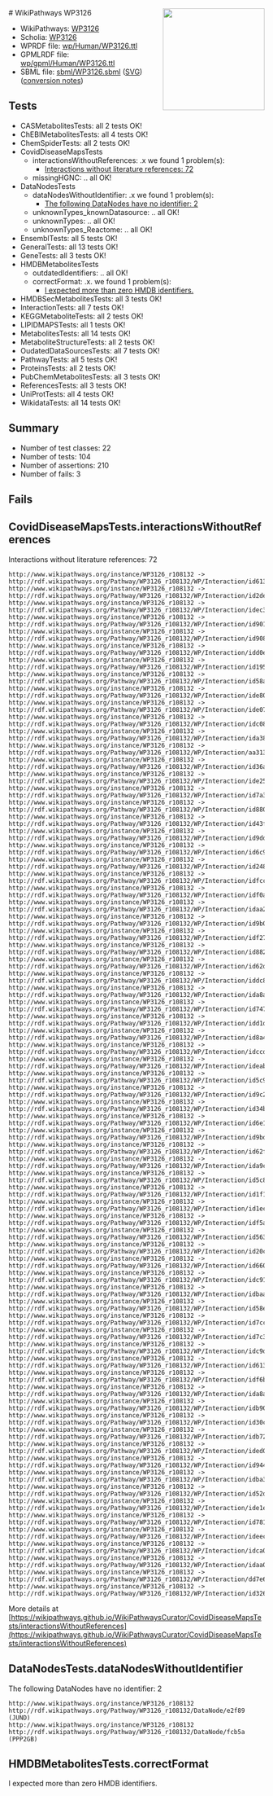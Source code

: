 <img style="float: right; width: 200px" src="../logo.png" />
# WikiPathways WP3126

* WikiPathways: [WP3126](https://identifiers.org/wikipathways:WP3126)
* Scholia: [WP3126](https://scholia.toolforge.org/wikipathways/WP3126)
* WPRDF file: [wp/Human/WP3126.ttl](../wp/Human/WP3126.ttl)
* GPMLRDF file: [wp/gpml/Human/WP3126.ttl](../wp/gpml/Human/WP3126.ttl)
* SBML file: [sbml/WP3126.sbml](../sbml/WP3126.sbml) ([SVG](../sbml/WP3126.svg)) ([conversion notes](../sbml/WP3126.txt))

## Tests
* CASMetabolitesTests: all 2 tests OK!
* ChEBIMetabolitesTests: all 4 tests OK!
* ChemSpiderTests: all 2 tests OK!
* CovidDiseaseMapsTests
    * interactionsWithoutReferences: .x we found 1 problem(s):
        * [Interactions without literature references: 72](#9701cd9d)
    * missingHGNC: .. all OK!
* DataNodesTests
    * dataNodesWithoutIdentifier: .x we found 1 problem(s):
        * [The following DataNodes have no identifier: 2](#d2d32fa1)
    * unknownTypes_knownDatasource: .. all OK!
    * unknownTypes: .. all OK!
    * unknownTypes_Reactome: .. all OK!
* EnsemblTests: all 5 tests OK!
* GeneralTests: all 13 tests OK!
* GeneTests: all 3 tests OK!
* HMDBMetabolitesTests
    * outdatedIdentifiers: .. all OK!
    * correctFormat: .x. we found 1 problem(s):
        * [I expected more than zero HMDB identifiers.](#ad154c1e)
* HMDBSecMetabolitesTests: all 3 tests OK!
* InteractionTests: all 7 tests OK!
* KEGGMetaboliteTests: all 2 tests OK!
* LIPIDMAPSTests: all 1 tests OK!
* MetabolitesTests: all 14 tests OK!
* MetaboliteStructureTests: all 2 tests OK!
* OudatedDataSourcesTests: all 7 tests OK!
* PathwayTests: all 5 tests OK!
* ProteinsTests: all 2 tests OK!
* PubChemMetabolitesTests: all 3 tests OK!
* ReferencesTests: all 3 tests OK!
* UniProtTests: all 4 tests OK!
* WikidataTests: all 14 tests OK!


## Summary

* Number of test classes: 22
* Number of tests: 104
* Number of assertions: 210
* Number of fails: 3

## Fails

<a name="9701cd9d" />

## CovidDiseaseMapsTests.interactionsWithoutReferences

Interactions without literature references: 72
```
http://www.wikipathways.org/instance/WP3126_r108132 -> http://rdf.wikipathways.org/Pathway/WP3126_r108132/WP/Interaction/id6130e8de
http://www.wikipathways.org/instance/WP3126_r108132 -> http://rdf.wikipathways.org/Pathway/WP3126_r108132/WP/Interaction/id2de0ae2f
http://www.wikipathways.org/instance/WP3126_r108132 -> http://rdf.wikipathways.org/Pathway/WP3126_r108132/WP/Interaction/idec318524
http://www.wikipathways.org/instance/WP3126_r108132 -> http://rdf.wikipathways.org/Pathway/WP3126_r108132/WP/Interaction/id9019097f
http://www.wikipathways.org/instance/WP3126_r108132 -> http://rdf.wikipathways.org/Pathway/WP3126_r108132/WP/Interaction/id90848656
http://www.wikipathways.org/instance/WP3126_r108132 -> http://rdf.wikipathways.org/Pathway/WP3126_r108132/WP/Interaction/idd0ef8836
http://www.wikipathways.org/instance/WP3126_r108132 -> http://rdf.wikipathways.org/Pathway/WP3126_r108132/WP/Interaction/id1954830
http://www.wikipathways.org/instance/WP3126_r108132 -> http://rdf.wikipathways.org/Pathway/WP3126_r108132/WP/Interaction/id58a7019f
http://www.wikipathways.org/instance/WP3126_r108132 -> http://rdf.wikipathways.org/Pathway/WP3126_r108132/WP/Interaction/ide8025edb
http://www.wikipathways.org/instance/WP3126_r108132 -> http://rdf.wikipathways.org/Pathway/WP3126_r108132/WP/Interaction/ide07a98db
http://www.wikipathways.org/instance/WP3126_r108132 -> http://rdf.wikipathways.org/Pathway/WP3126_r108132/WP/Interaction/idc0828680
http://www.wikipathways.org/instance/WP3126_r108132 -> http://rdf.wikipathways.org/Pathway/WP3126_r108132/WP/Interaction/ida38c98a1
http://www.wikipathways.org/instance/WP3126_r108132 -> http://rdf.wikipathways.org/Pathway/WP3126_r108132/WP/Interaction/aa313
http://www.wikipathways.org/instance/WP3126_r108132 -> http://rdf.wikipathways.org/Pathway/WP3126_r108132/WP/Interaction/id36a39608
http://www.wikipathways.org/instance/WP3126_r108132 -> http://rdf.wikipathways.org/Pathway/WP3126_r108132/WP/Interaction/ide25e46cb
http://www.wikipathways.org/instance/WP3126_r108132 -> http://rdf.wikipathways.org/Pathway/WP3126_r108132/WP/Interaction/id7a39e0a5
http://www.wikipathways.org/instance/WP3126_r108132 -> http://rdf.wikipathways.org/Pathway/WP3126_r108132/WP/Interaction/id88035a64
http://www.wikipathways.org/instance/WP3126_r108132 -> http://rdf.wikipathways.org/Pathway/WP3126_r108132/WP/Interaction/id43f7aa98
http://www.wikipathways.org/instance/WP3126_r108132 -> http://rdf.wikipathways.org/Pathway/WP3126_r108132/WP/Interaction/id9ddef89c
http://www.wikipathways.org/instance/WP3126_r108132 -> http://rdf.wikipathways.org/Pathway/WP3126_r108132/WP/Interaction/id6c9efe41
http://www.wikipathways.org/instance/WP3126_r108132 -> http://rdf.wikipathways.org/Pathway/WP3126_r108132/WP/Interaction/id2484fa0a
http://www.wikipathways.org/instance/WP3126_r108132 -> http://rdf.wikipathways.org/Pathway/WP3126_r108132/WP/Interaction/idfccde1c2
http://www.wikipathways.org/instance/WP3126_r108132 -> http://rdf.wikipathways.org/Pathway/WP3126_r108132/WP/Interaction/idf0ae3ddd
http://www.wikipathways.org/instance/WP3126_r108132 -> http://rdf.wikipathways.org/Pathway/WP3126_r108132/WP/Interaction/idaa28680e
http://www.wikipathways.org/instance/WP3126_r108132 -> http://rdf.wikipathways.org/Pathway/WP3126_r108132/WP/Interaction/id9b01c618
http://www.wikipathways.org/instance/WP3126_r108132 -> http://rdf.wikipathways.org/Pathway/WP3126_r108132/WP/Interaction/idf27f13f6
http://www.wikipathways.org/instance/WP3126_r108132 -> http://rdf.wikipathways.org/Pathway/WP3126_r108132/WP/Interaction/id88202de2
http://www.wikipathways.org/instance/WP3126_r108132 -> http://rdf.wikipathways.org/Pathway/WP3126_r108132/WP/Interaction/id62d1bd00
http://www.wikipathways.org/instance/WP3126_r108132 -> http://rdf.wikipathways.org/Pathway/WP3126_r108132/WP/Interaction/iddc8caa01
http://www.wikipathways.org/instance/WP3126_r108132 -> http://rdf.wikipathways.org/Pathway/WP3126_r108132/WP/Interaction/ida8acc83a
http://www.wikipathways.org/instance/WP3126_r108132 -> http://rdf.wikipathways.org/Pathway/WP3126_r108132/WP/Interaction/id7476a61f
http://www.wikipathways.org/instance/WP3126_r108132 -> http://rdf.wikipathways.org/Pathway/WP3126_r108132/WP/Interaction/idd1dd67a8
http://www.wikipathways.org/instance/WP3126_r108132 -> http://rdf.wikipathways.org/Pathway/WP3126_r108132/WP/Interaction/id8a486066
http://www.wikipathways.org/instance/WP3126_r108132 -> http://rdf.wikipathways.org/Pathway/WP3126_r108132/WP/Interaction/idccd5de48
http://www.wikipathways.org/instance/WP3126_r108132 -> http://rdf.wikipathways.org/Pathway/WP3126_r108132/WP/Interaction/ideab043f6
http://www.wikipathways.org/instance/WP3126_r108132 -> http://rdf.wikipathways.org/Pathway/WP3126_r108132/WP/Interaction/id5c9de1cf
http://www.wikipathways.org/instance/WP3126_r108132 -> http://rdf.wikipathways.org/Pathway/WP3126_r108132/WP/Interaction/id9c282c57
http://www.wikipathways.org/instance/WP3126_r108132 -> http://rdf.wikipathways.org/Pathway/WP3126_r108132/WP/Interaction/id34b99ba8
http://www.wikipathways.org/instance/WP3126_r108132 -> http://rdf.wikipathways.org/Pathway/WP3126_r108132/WP/Interaction/id6e1be64e
http://www.wikipathways.org/instance/WP3126_r108132 -> http://rdf.wikipathways.org/Pathway/WP3126_r108132/WP/Interaction/id9bdf3fcd
http://www.wikipathways.org/instance/WP3126_r108132 -> http://rdf.wikipathways.org/Pathway/WP3126_r108132/WP/Interaction/id62fe4894
http://www.wikipathways.org/instance/WP3126_r108132 -> http://rdf.wikipathways.org/Pathway/WP3126_r108132/WP/Interaction/ida9cf1e11
http://www.wikipathways.org/instance/WP3126_r108132 -> http://rdf.wikipathways.org/Pathway/WP3126_r108132/WP/Interaction/id5c808223
http://www.wikipathways.org/instance/WP3126_r108132 -> http://rdf.wikipathways.org/Pathway/WP3126_r108132/WP/Interaction/id1f1a0860
http://www.wikipathways.org/instance/WP3126_r108132 -> http://rdf.wikipathways.org/Pathway/WP3126_r108132/WP/Interaction/id1ec4b854
http://www.wikipathways.org/instance/WP3126_r108132 -> http://rdf.wikipathways.org/Pathway/WP3126_r108132/WP/Interaction/idf5a8dab6
http://www.wikipathways.org/instance/WP3126_r108132 -> http://rdf.wikipathways.org/Pathway/WP3126_r108132/WP/Interaction/id563e2f6c
http://www.wikipathways.org/instance/WP3126_r108132 -> http://rdf.wikipathways.org/Pathway/WP3126_r108132/WP/Interaction/id20cb3258
http://www.wikipathways.org/instance/WP3126_r108132 -> http://rdf.wikipathways.org/Pathway/WP3126_r108132/WP/Interaction/id66006b5c
http://www.wikipathways.org/instance/WP3126_r108132 -> http://rdf.wikipathways.org/Pathway/WP3126_r108132/WP/Interaction/idc91a7056
http://www.wikipathways.org/instance/WP3126_r108132 -> http://rdf.wikipathways.org/Pathway/WP3126_r108132/WP/Interaction/idbaa3dc3
http://www.wikipathways.org/instance/WP3126_r108132 -> http://rdf.wikipathways.org/Pathway/WP3126_r108132/WP/Interaction/id58ee4287
http://www.wikipathways.org/instance/WP3126_r108132 -> http://rdf.wikipathways.org/Pathway/WP3126_r108132/WP/Interaction/id7cca9b0f
http://www.wikipathways.org/instance/WP3126_r108132 -> http://rdf.wikipathways.org/Pathway/WP3126_r108132/WP/Interaction/id7c3d3612
http://www.wikipathways.org/instance/WP3126_r108132 -> http://rdf.wikipathways.org/Pathway/WP3126_r108132/WP/Interaction/idc9d78b34
http://www.wikipathways.org/instance/WP3126_r108132 -> http://rdf.wikipathways.org/Pathway/WP3126_r108132/WP/Interaction/id6130238d
http://www.wikipathways.org/instance/WP3126_r108132 -> http://rdf.wikipathways.org/Pathway/WP3126_r108132/WP/Interaction/idf6bfff90
http://www.wikipathways.org/instance/WP3126_r108132 -> http://rdf.wikipathways.org/Pathway/WP3126_r108132/WP/Interaction/ida8af3f8d
http://www.wikipathways.org/instance/WP3126_r108132 -> http://rdf.wikipathways.org/Pathway/WP3126_r108132/WP/Interaction/idb90ba294
http://www.wikipathways.org/instance/WP3126_r108132 -> http://rdf.wikipathways.org/Pathway/WP3126_r108132/WP/Interaction/id30cb66ee
http://www.wikipathways.org/instance/WP3126_r108132 -> http://rdf.wikipathways.org/Pathway/WP3126_r108132/WP/Interaction/idb7238b58
http://www.wikipathways.org/instance/WP3126_r108132 -> http://rdf.wikipathways.org/Pathway/WP3126_r108132/WP/Interaction/ided0bb78b
http://www.wikipathways.org/instance/WP3126_r108132 -> http://rdf.wikipathways.org/Pathway/WP3126_r108132/WP/Interaction/id94451a1d
http://www.wikipathways.org/instance/WP3126_r108132 -> http://rdf.wikipathways.org/Pathway/WP3126_r108132/WP/Interaction/idba3051e5
http://www.wikipathways.org/instance/WP3126_r108132 -> http://rdf.wikipathways.org/Pathway/WP3126_r108132/WP/Interaction/id52de2750
http://www.wikipathways.org/instance/WP3126_r108132 -> http://rdf.wikipathways.org/Pathway/WP3126_r108132/WP/Interaction/ide1efa391
http://www.wikipathways.org/instance/WP3126_r108132 -> http://rdf.wikipathways.org/Pathway/WP3126_r108132/WP/Interaction/id7817d944
http://www.wikipathways.org/instance/WP3126_r108132 -> http://rdf.wikipathways.org/Pathway/WP3126_r108132/WP/Interaction/ideec00085
http://www.wikipathways.org/instance/WP3126_r108132 -> http://rdf.wikipathways.org/Pathway/WP3126_r108132/WP/Interaction/idca0ae59
http://www.wikipathways.org/instance/WP3126_r108132 -> http://rdf.wikipathways.org/Pathway/WP3126_r108132/WP/Interaction/idaa0226c8
http://www.wikipathways.org/instance/WP3126_r108132 -> http://rdf.wikipathways.org/Pathway/WP3126_r108132/WP/Interaction/dd7e6
http://www.wikipathways.org/instance/WP3126_r108132 -> http://rdf.wikipathways.org/Pathway/WP3126_r108132/WP/Interaction/id32639623
```

More details at [https://wikipathways.github.io/WikiPathwaysCurator/CovidDiseaseMapsTests/interactionsWithoutReferences](https://wikipathways.github.io/WikiPathwaysCurator/CovidDiseaseMapsTests/interactionsWithoutReferences)

<a name="d2d32fa1" />

## DataNodesTests.dataNodesWithoutIdentifier

The following DataNodes have no identifier: 2
```
http://www.wikipathways.org/instance/WP3126_r108132 http://rdf.wikipathways.org/Pathway/WP3126_r108132/DataNode/e2f89 (JUND)
http://www.wikipathways.org/instance/WP3126_r108132 http://rdf.wikipathways.org/Pathway/WP3126_r108132/DataNode/fcb5a (PPP2GB)
```

<a name="ad154c1e" />

## HMDBMetabolitesTests.correctFormat

I expected more than zero HMDB identifiers.
